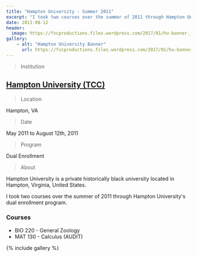 ```yaml
---
title: "Hampton University - Summer 2011"
excerpt: "I took two courses over the summer of 2011 through Hampton University's dual enrollment program."
date: 2011-08-12
header:
  image: https://fvcproductions.files.wordpress.com/2017/01/hu-banner.jpg
gallery:
    - alt: "Hampton University Banner"
      url: https://fvcproductions.files.wordpress.com/2017/01/hu-banner.jpg
---
```


> Institution

## <a title="Hampton University" href="https://hamptonu.edu" target="_blank" rel="noopener">Hampton University (TCC)</a>

> Location

Hampton, VA

> Date

May 2011 to August 12th, 2011

> Program

Dual Enrollment

> About

Hampton University is a private historically black university located in Hampton, Virginia, United States.

I took two courses over the summer of 2011 through Hampton University's dual enrollment program.

### Courses

-   BIO 220 - General Zoology
-   MAT 130 - Calculus (AUDIT)

{% include gallery %}
